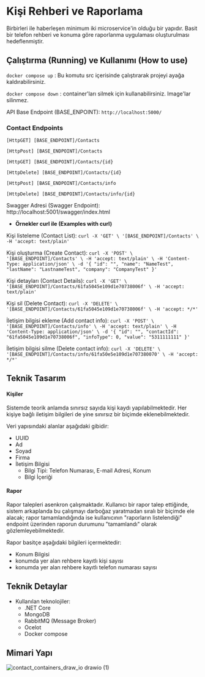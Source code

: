 # Kişi Rehberi ve Raporlama
Birbirleri ile haberleşen minimum iki microservice'in olduğu bir yapıdır. Basit bir telefon rehberi ve konuma göre raporlanma uygulaması oluşturulması hedeflenmiştir. 

## Çalıştırma (Running) ve Kullanımı (How to use)
`docker compose up` : Bu komutu src içerisinde çalıştırarak projeyi ayağa kaldırabilirsiniz.

`docker compose down` : container'ları silmek için kullanabilirsiniz. Image'lar silinmez.

API Base Endpoint (BASE_ENPOINT): `http://localhost:5000/`

### Contact Endpoints

`[HttpGET] [BASE_ENDPOINT]/Contacts`

`[HttpPost] [BASE_ENDPOINT]/Contacts`

`[HttpGET] [BASE_ENDPOINT]/Contacts/{id}`

`[HttpDelete] [BASE_ENDPOINT]/Contacts/{id}`

`[HttpPost] [BASE_ENDPOINT]/Contacts/info`

`[HttpDelete] [BASE_ENDPOINT]/Contacts/info/{id}`

Swagger Adresi (Swagger Endpoint): http://localhost:5001/swagger/index.html

- **Örnekler curl ile (Examples with curl)**

Kişi listeleme (Contact List): `curl -X 'GET' \ '[BASE_ENDPOINT]/Contacts' \ -H 'accept: text/plain'`

Kişi oluşturma (Create Contact): `curl -X 'POST' \
  '[BASE_ENDPOINT]/Contacts' \
  -H 'accept: text/plain' \
  -H 'Content-Type: application/json' \
  -d '{
  "id": "",
  "name": "NameTest",
  "lastName": "LastnameTest",
  "company": "CompanyTest"
}'`

Kişi detayları (Contact Details): `curl -X 'GET' \
  '[BASE_ENDPOINT]/Contacts/61fa5045e109d1e70738006f' \
  -H 'accept: text/plain'
`

Kişi sil (Delete Contact): `curl -X 'DELETE' \
  '[BASE_ENDPOINT]/Contacts/61fa5045e109d1e70738006f' \
  -H 'accept: */*'
`

İletişim bilgisi ekleme (Add contact info): `curl -X 'POST' \
  '[BASE_ENDPOINT]/Contacts/info' \
  -H 'accept: text/plain' \
  -H 'Content-Type: application/json' \
  -d '{
  "id": "",
  "contactId": "61fa5045e109d1e70738006f",
  "infoType": 0,
  "value": "5311111111"
}'`

İletişim bilgisi silme (Delete contact info): `curl -X 'DELETE' \
  '[BASE_ENDPOINT]/Contacts/info/61fa50e5e109d1e707380070' \
  -H 'accept: */*'`

## Teknik Tasarım
#### Kişiler
Sistemde teorik anlamda sınırsız sayıda kişi kaydı yapılabilmektedir. Her kişiye bağlı iletişim bilgileri de yine sınırsız bir biçimde eklenebilmektedir.

Veri yapısındaki alanlar aşağıdaki gibidir:
- UUID
- Ad
- Soyad
- Firma
- İletişim Bilgisi
  - Bilgi Tipi: Telefon Numarası, E-mail Adresi, Konum
  - Bilgi İçeriği

#### Rapor
Rapor talepleri asenkron çalışmaktadır. Kullanıcı bir rapor talep ettiğinde, sistem arkaplanda bu çalışmayı darboğaz yaratmadan sıralı bir biçimde ele alacak; rapor tamamlandığında ise kullanıcının "raporların listelendiği" endpoint üzerinden raporun durumunu "tamamlandı" olarak gözlemleyebilmektedir.

Rapor basitçe aşağıdaki bilgileri içermektedir:

- Konum Bilgisi
- konumda yer alan rehbere kayıtlı kişi sayısı
- konumda yer alan rehbere kayıtlı telefon numarası sayısı


## Teknik Detaylar
- Kullanılan teknolojiler:
   - .NET Core
   - MongoDB
   - RabbitMQ (Message Broker)
   - Ocelot
   - Docker compose

## Mimari Yapı
![contact_containers_draw_io drawio (1)](https://user-images.githubusercontent.com/13946186/152122108-281108be-2d17-4bbc-bbd3-10b20298ed4b.png)
